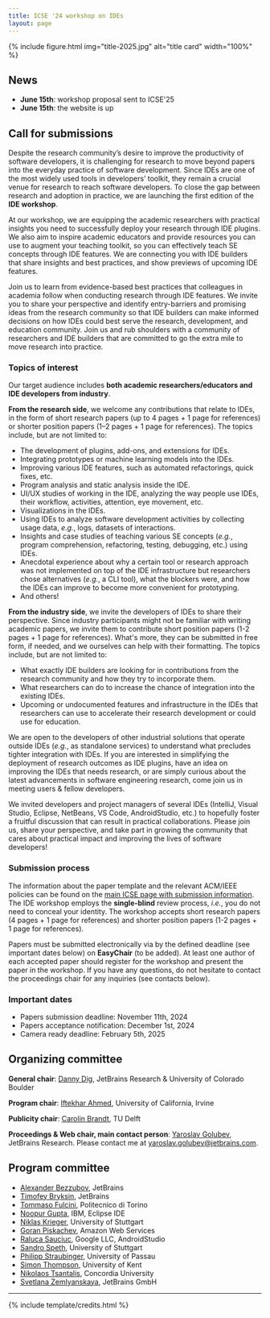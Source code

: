 ```yaml
---
title: ICSE '24 workshop on IDEs
layout: page
---
```


{% include figure.html img="title-2025.jpg" alt="title card" width="100%" %}

## News

* **June 15th**: workshop proposal sent to ICSE'25
* **June 15th**: the website is up

## Call for submissions

Despite the research community’s desire to improve the productivity of software developers, 
it is challenging for research to move beyond papers into the everyday practice of software development.
Since IDEs are one of the most widely used tools in developers’ toolkit, they remain a crucial venue 
for research to reach software developers. To close the gap between research and adoption in practice, 
we are launching the first edition of the **IDE workshop**. 

At our workshop, we are equipping the academic researchers with practical insights you need to 
successfully deploy your research through IDE plugins. We also aim to inspire academic educators and 
provide resources you can use to augment your teaching toolkit, so you can effectively teach SE concepts 
through IDE features. We are connecting you with IDE builders that share insights and best practices, 
and show previews of upcoming IDE features. 

Join us to learn from evidence-based best practices that colleagues in academia follow when conducting 
research through IDE features. We invite you to share your perspective and identify entry-barriers and 
promising ideas from the research community so that IDE builders can make informed decisions on how IDEs 
could best serve the research, development, and education community. Join us and rub shoulders with a 
community of researchers and IDE builders that are committed to go the extra mile to move research into 
practice. 

### Topics of interest

Our target audience includes **both academic researchers/educators and IDE developers from industry**.

**From the research side**, we welcome any contributions that relate to IDEs, in the form of short 
research papers (up to 4 pages + 1 page for references) or shorter position papers (1–2 pages + 1 page
for references). The topics include, but are not limited to:

* The development of plugins, add-ons, and extensions for IDEs.
* Integrating prototypes or machine learning models into the IDEs.
* Improving various IDE features, such as automated refactorings, quick fixes, etc.
* Program analysis and static analysis inside the IDE.
* UI/UX studies of working in the IDE, analyzing the way people use IDEs, their workflow, activities, 
attention, eye movement, etc.
* Visualizations in the IDEs.
* Using IDEs to analyze software development activities by collecting usage data, _e.g._, 
logs, datasets of interactions.
* Insights and case studies of teaching various SE concepts (_e.g._, program comprehension, 
refactoring, testing, debugging, etc.) using IDEs.
* Anecdotal experience about why a certain tool or research approach was not implemented on top of 
the IDE infrastructure but researchers chose alternatives (_e.g._, a CLI tool), what the blockers 
were, and how the IDEs can improve to become more convenient for prototyping.
* And others!

**From the industry side**, we invite the developers of IDEs to share their perspective. Since industry 
participants might not be familiar with writing academic papers, we invite them to contribute short position 
papers (1-2 pages + 1 page for references). What's more, they can be submitted in free form, if needed, 
and we ourselves can help with their formatting. The topics include, but are not limited to:

* What exactly IDE builders are looking for in contributions from the research community and how 
they try to incorporate them.
* What researchers can do to increase the chance of integration into the existing IDEs.
* Upcoming or undocumented features and infrastructure in the IDEs that researchers can use to 
accelerate their research development or could use for education.

We are open to the developers of other industrial solutions that operate outside IDEs (_e.g._, as 
standalone services) to understand what precludes tighter integration with IDEs. 
If you are interested in simplifying the deployment of research outcomes as IDE plugins, have an idea 
on improving the IDEs that needs research, or are simply curious about the latest advancements in 
software engineering research, come join us in meeting users & fellow developers.

We invited developers and project managers of several IDEs (IntelliJ, Visual Studio, Eclipse, NetBeans, 
VS Code, AndroidStudio, etc.) to hopefully foster a fruitful discussion that can result in practical 
collaborations. Please join us, share your perspective, and take part in growing the community that 
cares about practical impact and improving the lives of software developers!

### Submission process

The information about the paper template and the relevant ACM/IEEE policies can be found on the 
[main ICSE page with submission information](https://conf.researchr.org/track/icse-2025/icse-2025-research-track#submission-process).
The IDE workshop employs the **single-blind** review process, _i.e._, you do not need to conceal your identity.
The workshop accepts short research papers (4 pages + 1 page for references) and shorter position 
papers (1-2 pages + 1 page for references). 

Papers must be submitted electronically via by the defined deadline (see important dates below) on **EasyChair** (to be added). 
At least one author of each accepted paper should register for the
workshop and present the paper in the workshop. If you have any questions, do not hesitate to contact
the proceedings chair for any inquiries (see contacts below).

### Important dates

* Papers submission deadline: November 11th, 2024
* Papers acceptance notification: December 1st, 2024
* Camera ready deadline: February 5th, 2025

## Organizing committee

**General chair**: [Danny Dig](http://dig.cs.illinois.edu/), JetBrains Research & University of Colorado Boulder

**Program chair**: [Iftekhar Ahmed](https://ics.uci.edu/~iftekha/), University of California, Irvine

**Publicity chair**: [Carolin Brandt](https://carolin-brandt.de/), TU Delft

**Proceedings & Web chair, main contact person**: [Yaroslav Golubev](https://areyde.com/), JetBrains Research. 
Please contact me at [yaroslav.golubev@jetbrains.com](mailto:yaroslav.golubev@jetbrains.com).

## Program committee

* [Alexander Bezzubov](https://www.linkedin.com/in/alexanderbzz/), JetBrains
* [Timofey Bryksin](https://jzuken.github.io/), JetBrains
* [Tommaso Fulcini](https://www.linkedin.com/in/tommaso-fulcini/), Politecnico di Torino
* [Noopur Gupta](https://www.linkedin.com/in/noopur2507), IBM, Eclipse IDE
* [Niklas Krieger](https://www.linkedin.com/in/niklas-krieger-39774b243/), University of Stuttgart
* [Goran Piskachev](https://piskachev.github.io), Amazon Web Services
* [Raluca Sauciuc](https://www.linkedin.com/in/raluca-sauciuc-4aa0a020), Google LLC, AndroidStudio
* [Sandro Speth](https://www.linkedin.com/in/sandro-speth/), University of Stuttgart
* [Philipp Straubinger](https://www.linkedin.com/in/philipp-straubinger), University of Passau
* [Simon Thompson](https://www.kent.ac.uk/computing/people/3164/thompson-simon), University of Kent
* [Nikolaos Tsantalis](https://users.encs.concordia.ca/~nikolaos/), Concordia University
* [Svetlana Zemlyanskaya](https://www.linkedin.com/in/svetlana-zemlyanskaya-aa958855), JetBrains GmbH



[//]: # (&#40;{% include toc.html %}&#41;)

------

{% include template/credits.html %}
